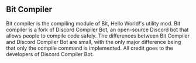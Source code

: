 ## Bit Compiler

Bit compiler is the compiling module of Bit, Hello World!'s utility mod. Bit compiler is a fork of Discord Compiler Bot, an open-source Discord bot that allows people to compile code safely. The differences between Bit Compiler and Discord Compiler Bot are small, with the only major difference being that only the compile command is implemented. All credit goes to the developers of Discord Compiler Bot.
